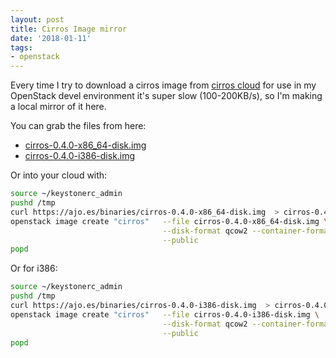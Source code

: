 ```yaml
---
layout: post
title: Cirros Image mirror
date: '2018-01-11'
tags:
- openstack
---
```


Every time I try to download a cirros image from
[cirros cloud](http://download.cirros-cloud.net/0.4.0/) for use in my
OpenStack devel environment it's super slow (100-200KB/s), so I'm making a local
mirror of it here.

You can grab the files from here:

* [cirros-0.4.0-x86_64-disk.img](https://ajo.es/binaries/cirros-0.4.0-x86_64-disk.img)
* [cirros-0.4.0-i386-disk.img](https://ajo.es/binaries/cirros-0.4.0-i386-disk.img)

Or into your cloud with:

```bash
source ~/keystonerc_admin
pushd /tmp
curl https://ajo.es/binaries/cirros-0.4.0-x86_64-disk.img  > cirros-0.4.0-x86_64-disk.img
openstack image create "cirros"   --file cirros-0.4.0-x86_64-disk.img \
                                  --disk-format qcow2 --container-format bare \
                                  --public
popd
```

Or for i386:

```bash
source ~/keystonerc_admin
pushd /tmp
curl https://ajo.es/binaries/cirros-0.4.0-i386-disk.img  > cirros-0.4.0-i386-disk.img
openstack image create "cirros"   --file cirros-0.4.0-i386-disk.img \
                                  --disk-format qcow2 --container-format bare \
                                  --public
popd
```

